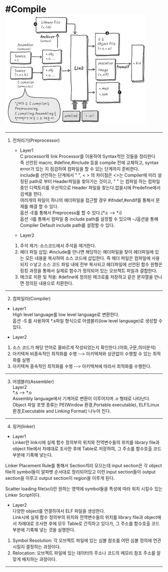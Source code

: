 #Compile
<img src="./flow.jpg" width="450px" height="350px">
========
- - -
1. 전처리기(Preprocessor)   
   * Layer1   
   C processor와 link Processor를 이용하여 Syntax적인 것들을 정리한다   
   즉 선언된 macro, #define,#include 등을 compile 전에 교체하고, syntax error가 있는 지 점검하여 컴파일을 할 수 있는 단계까지 준비한다.   
   include를 선언하는 단계에서 " ", < > 의 차이점은 <>는 Compiler에 미리 설정된 path로 부터 Header파일을 찾아가는 것이고, " " 는 컴파일 하는 컴파일중인 디렉토리를 우선적으로 Header 파일을 찾는다.없을시에 Predefine에서 검색을 한다.   
   여러개의 파일이 하나의 헤더파일을 접근할 경우 #ifndef,#endif를 통해서 문제를 해결 할 수 있다.   
   옵션 -E를 통해서 Preprocess를 할 수 있다.(*.c --> *.i)   
   옵션 -I를 통해서 컴파일 중 include path를 설정할 수 있으며 -J옵션을 통해 Compiler Default include path를 설정할 수 있다.   
   
   * Layer2   
   1. 주석 제거: 소스코드에서 주석을 제거한다.   
   2. 헤더 파일 삽입: #include를 만나면 해당하는 헤더파일을 찾아 헤더파일에 있는 모든 내용을 복사하여 소스 코드에 삽입한다. 즉 헤더 파일은 컴파일에 사용되지 ㅇ낳고 소스 코드 파일 내에 전부 복사되고 헤더파일에 선언된 함수 원형은 링킹 과정을 통해서 실제로 함수가 정의되어 있는 오브젝트 파일과 결합한다.   
   3. 메크로 치환 및 적용: #define에 정의된 메크로를 저장하고 같은 문자열을 만나면 정의된 내용으로 치환한다.   
- - -
 2. 컴파일러(Compiler)   
   * Layer1   
   High level language를 low level language로 변환한다.   
   옵션 -S 를 사용하여 *.s파일 형식으로 어셈블리(low level language)로 생성할 수 있다.   

   * Layer2   
   1. 소스 코드가 해당 언어로 올바르게 작성되었는지 확인한다.(어휘,구문,의미분석)   
   2. 아키텍쳐 비종속적인 최적화를 수행 --> 아키텍쳐와 상관없이 수행할 수 있는 최적화를 실행
   3. 아키텍쳐 종속적인 최적화를 수행 --> 아키텍쳐에 따라서 최적화를 수행한다.   
- - -
 3. 어셈블러(Assembler)   
   Layer2    
   *.s --> *.o   
   Assembly language에서 기계어로 변환이 이루어지며 .o 형태로 나타난다.   
   Object 파일 포맷 종류는 PE(Window 환경,Portable executable), ELF(Linux 환경,Executable and Linking Format) 나누어 진다.   
- - -
 4. 링커(linker)   
  * Layer1   
  Linker란 link시에 실제 함수 정의부의 위치와 전역변수들의 위치를 library file과 object file에서 차례대로 조사한 후에 Table로 저장하여, 그 주소를 함수호출 코드 부분에 기록해 넣는다.   

  Linker Placement Rule를 통해서 Section끼리 모으는데 input section은 각 object file의 symbol들이 알파벳 순서대로 정리되어있고 이런 input section들이 output section을 이루고 output section이 region을 이루게 된다.   
 
  Scatter loading file(scl)란 원하는 영역에 symbol들을 특성에 따라 위치 시킬수 있는 Linker Script이다.   

  * Layer2   
  다양한 object를 연결하여서 ELF 파일을 생성한다.   
  Link시에 실제 함수 정의부의 위치와 전역변수들의 위치를 library file과 object에서 차례대로 조사한 후에 모두 Table로 간직하고 있다가, 그 주소를 함수호출 코드 부분에 기록해 넣는 것을 실행한다.   
  
  1. Symbol Resolution: 각 오브젝트 파일에 있는 심볼 참조를 어떤 심볼 정의에 연관 시킬지 결정하는 과정이다.   
  2. Relocation: 오브젝트 파일에 있는 데이터의 주소나 코드의 메모리 참조 주소를 알맞게 배치하는 과정이다.   
  - - -
